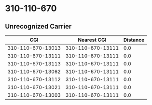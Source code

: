 # 310-110-670
## Unrecognized Carrier


| CGI | Nearest CGI | Distance |
|-----|-------------|----------|
| 310-110-670-13013 | 310-110-670-13111 | 0.0 |
| 310-110-670-13111 | 310-110-670-13111 | 0.0 |
| 310-110-670-13113 | 310-110-670-13111 | 0.0 |
| 310-110-670-13062 | 310-110-670-13111 | 0.0 |
| 310-110-670-13112 | 310-110-670-13111 | 0.0 |
| 310-110-670-13021 | 310-110-670-13111 | 0.0 |
| 310-110-670-13003 | 310-110-670-13111 | 0.0 |
